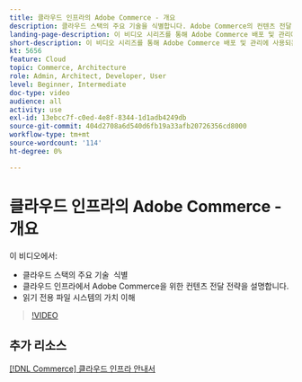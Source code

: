 ```yaml
---
title: 클라우드 인프라의 Adobe Commerce - 개요
description: 클라우드 스택의 주요 기술을 식별합니다​. Adobe Commerce의 컨텐츠 전달 전략을 설명합니다. 읽기 전용 파일 시스템의 가치에 대해 이해합니다.
landing-page-description: 이 비디오 시리즈를 통해 Adobe Commerce 배포 및 관리에 사용되는 클라우드 인프라에 대해 살펴보십시오.
short-description: 이 비디오 시리즈를 통해 Adobe Commerce 배포 및 관리에 사용되는 클라우드 인프라에 대해 살펴보십시오.
kt: 5656
feature: Cloud
topic: Commerce, Architecture
role: Admin, Architect, Developer, User
level: Beginner, Intermediate
doc-type: video
audience: all
activity: use
exl-id: 13ebcc7f-c0ed-4e8f-8344-1d1adb4249db
source-git-commit: 404d2708a6d540d6fb19a33afb20726356cd8000
workflow-type: tm+mt
source-wordcount: '114'
ht-degree: 0%

---
```


# 클라우드 인프라의 Adobe Commerce - 개요

이 비디오에서:

- 클라우드 스택의 주요 기술 &#x200B; 식별
- 클라우드 인프라에서 Adobe Commerce을 위한 컨텐츠 전달 전략을 설명합니다.
- 읽기 전용 파일 시스템의 가치 이해

>[!VIDEO](https://video.tv.adobe.com/v/35298?quality=12&learn=on)

## 추가 리소스

[[!DNL Commerce] 클라우드 인프라 안내서](https://experienceleague.adobe.com/docs/commerce-cloud-service/user-guide/overview.html)
